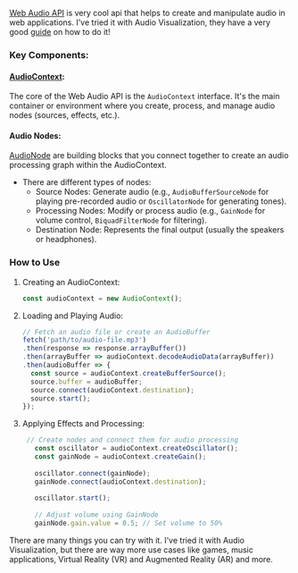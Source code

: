 [Web Audio API](https://developer.mozilla.org/en-US/docs/Web/API/Web_Audio_API) is very cool api that helps to create and manipulate audio in web applications. I've tried it with Audio Visualization, they have a very good [guide](https://developer.mozilla.org/en-US/docs/Web/API/Web_Audio_API/Visualizations_with_Web_Audio_API) on how to do it!

### Key Components:
#### [AudioContext](https://developer.mozilla.org/en-US/docs/Web/API/AudioContext):

The core of the Web Audio API is the `AudioContext` interface.
It's the main container or environment where you create, process, and manage audio nodes (sources, effects, etc.).

#### Audio Nodes:

[AudioNode](https://developer.mozilla.org/en-US/docs/Web/API/AudioNode) are building blocks that you connect together to create an audio processing graph within the AudioContext.

* There are different types of nodes:
  * Source Nodes: Generate audio (e.g., `AudioBufferSourceNode` for playing pre-recorded audio or `OscillatorNode` for generating tones).
  * Processing Nodes: Modify or process audio (e.g., `GainNode` for volume control, `BiquadFilterNode` for filtering).
  * Destination Node: Represents the final output (usually the speakers or headphones).

 ### How to Use 

1. Creating an AudioContext:
   
    ```javascript
    const audioContext = new AudioContext();
    ```
 2. Loading and Playing Audio:

    ```javascript
    // Fetch an audio file or create an AudioBuffer
    fetch('path/to/audio-file.mp3')
    .then(response => response.arrayBuffer())
    .then(arrayBuffer => audioContext.decodeAudioData(arrayBuffer))
    .then(audioBuffer => {
      const source = audioContext.createBufferSource();
      source.buffer = audioBuffer;
      source.connect(audioContext.destination);
      source.start();
    });
    ```
3. Applying Effects and Processing:

   ```javascript
    // Create nodes and connect them for audio processing
      const oscillator = audioContext.createOscillator();
      const gainNode = audioContext.createGain();
      
      oscillator.connect(gainNode);
      gainNode.connect(audioContext.destination);
      
      oscillator.start();
      
      // Adjust volume using GainNode
      gainNode.gain.value = 0.5; // Set volume to 50%


   ```
    
There are many things you can try with it. 
I've tried it with Audio Visualization, but there are way more use cases like games, music applications, Virtual Reality (VR) and Augmented Reality (AR) and more.
